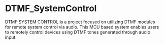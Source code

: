 # DTMF_SystemControl
DTMF SYSTEM CONTROL is a project focused on utilizing DTMF modules for remote system control via audio. This MCU based system enables users to remotely control devices using DTMF tones generated through audio input.
